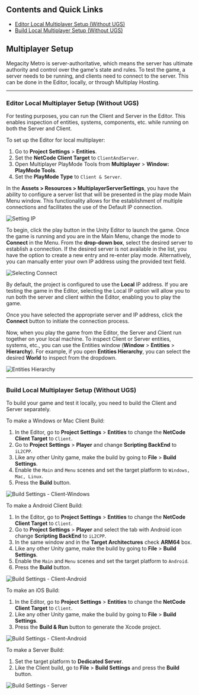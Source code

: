 ## Contents and Quick Links
- [Editor Local Multiplayer Setup (Without UGS)](#editor-local-multiplayer-setup-without-ugs)
- [Build Local Multiplayer Setup (Without UGS)](#build-local-multiplayer-setup-without-ugs)

## Multiplayer Setup

Megacity Metro is server-authoritative, which means the server has ultimate authority and control over the game's state and rules. To test the game, a server needs to be running, and clients need to connect to the server. This can be done in the Editor, locally, or through Multiplay Hosting.

---------------

### Editor Local Multiplayer Setup (Without UGS)

For testing purposes, you can run the Client and Server in the Editor. This enables inspection of entities, systems, components, etc. while running on both the Server and Client.

To set up the Editor for local multiplayer:
1. Go to **Project Settings** > **Entities**. 
2. Set the **NetCode Client Target** to `ClientAndServer`.
3. Open Multiplayer PlayMode Tools from **Multiplayer** > **Window: PlayMode Tools**. 
4. Set the **PlayMode Type** to `Client & Server`.

In the **Assets > Resources > MultiplayerServerSettings**, you have the ability to configure a server list that will be presented in the play mode Main Menu window. This functionality allows for the establishment of multiple connections and facilitates the use of the Default IP connection.

![Setting IP](./Images/setting-ip.png)

To begin, click the play button in the Unity Editor to launch the game. Once the game is running and you are in the Main Menu, change the mode to **Connect** in the Menu. From the **drop-down box**, select the desired server to establish a connection. If the desired server is not available in the list, you have the option to create a new entry and re-enter play mode. Alternatively, you can manually enter your own IP address using the provided text field.

![Selecting Connect](./Images/selecting-connect.png)

By default, the project is configured to use the **Local** IP address. If you are testing the game in the Editor, selecting the Local IP option will allow you to run both the server and client within the Editor, enabling you to play the game.

Once you have selected the appropriate server and IP address, click the **Connect** button to initiate the connection process.

Now, when you play the game from the Editor, the Server and Client run together on your local machine. To inspect Client or Server entities, systems, etc., you can use the Entities window (**Window** > **Entities** > **Hierarchy**). For example, if you open **Entities Hierarchy**, you can select the desired **World** to inspect from the dropdown.

![Entities Hierarchy](./Images/entities-hierarchy.png)

---------------

### Build Local Multiplayer Setup (Without UGS)

To build your game and test it locally, you need to build the Client and Server separately.

To make a Windows or Mac Client Build:
1. In the Editor, go to **Project Settings** > **Entities** to change the **NetCode Client Target** to `Client`.
2. Go to **Project Settings** > **Player** and change **Scripting BackEnd** to `iL2CPP`.
3. Like any other Unity game, make the build by going to **File** > **Build Settings**.
4. Enable the `Main` and `Menu` scenes and set the target platform to `Windows, Mac, Linux`.
5. Press the **Build** button.

![Build Settings - Client-Windows](./Images/build-settings-client-windows.png)

To make a Android Client Build: 
1. In the Editor, go to **Project Settings** > **Entities** to change the **NetCode Client Target** to `Client`.
2. Go to **Project Settings** > **Player** and select the tab with Android icon change **Scripting BackEnd** to `iL2CPP`.
3. In the same window and in the **Target Architectures** check **ARM64** box.
3. Like any other Unity game, make the build by going to **File** > **Build Settings**.
4. Enable the `Main` and `Menu` scenes and set the target platform to `Android`.
5. Press the **Build** button.

![Build Settings - Client-Android](./Images/build-settings-client-android.png)

To make an iOS Build: 
1. In the Editor, go to **Project Settings** > **Entities** to change the **NetCode Client Target** to `Client`.
2. Like any other Unity game, make the build by going to **File** > **Build Settings**.
3. Press the **Build & Run** button to generate the Xcode project.

![Build Settings - Client-Android](./Images/build-setting-iOS.jpg)

To make a Server Build:
1. Set the target platform to **Dedicated Server**.
2. Like the Client build, go to **File** > **Build Settings** and press the **Build** button.

![Build Settings - Server](./Images/build-settings-server.jpg)

